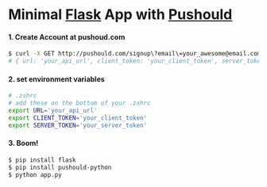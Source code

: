 # Minimal [Flask](http://flask.pocoo.org/) App with [Pushould](https://yhoshino11.github.io)

#### 1. Create Account at pushoud.com
```sh
$ curl -X GET http://pushould.com/signup\?email\=your_awesome@email.com\&password\=your_awesome_password
# { url: 'your_api_url', client_token: 'your_client_token', server_token: 'your_server_token' }
```

#### 2. set environment variables
```sh
# .zshrc
# add these on the bottom of your .zshrc
export URL='your_api_url'
export CLIENT_TOKEN='your_client_token'
export SERVER_TOKEN='your_server_token'
```

#### 3. Boom!
```sh
$ pip install flask
$ pip install pushould-python
$ python app.py
```
